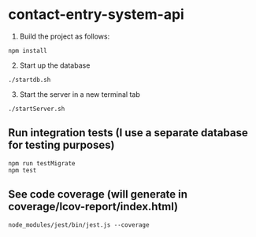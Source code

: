 # contact-entry-system-api

1. Build the project as follows:
```shell
npm install
```

2. Start up the database

```shell
./startdb.sh
```

3. Start the server in a new terminal tab
```shell
./startServer.sh
```

## Run integration tests (I use a separate database for testing purposes)
```shell
npm run testMigrate
npm test
```

## See code coverage (will generate in coverage/lcov-report/index.html)
```shell
node_modules/jest/bin/jest.js --coverage
```